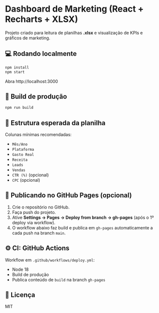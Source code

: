 
# Dashboard de Marketing (React + Recharts + XLSX)

Projeto criado para leitura de planilhas **.xlsx** e visualização de KPIs e gráficos de marketing.

## 💻 Rodando localmente

```bash
npm install
npm start
```

Abra http://localhost:3000

## 🧱 Build de produção

```bash
npm run build
```

## 📂 Estrutura esperada da planilha

Colunas mínimas recomendadas:
- `Mês/Ano`
- `Plataforma`
- `Gasto Real`
- `Receita`
- `Leads`
- `Vendas`
- `CTR (%)` (opcional)
- `CPC` (opcional)

## 🚀 Publicando no GitHub Pages (opcional)

1. Crie o repositório no GitHub.
2. Faça push do projeto.
3. Ative **Settings → Pages → Deploy from branch → gh-pages** (após o 1º deploy via workflow).
4. O workflow abaixo faz build e publica em `gh-pages` automaticamente a cada push na branch `main`.

## ⚙️ CI: GitHub Actions

Workflow em `.github/workflows/deploy.yml`:
- Node 18
- Build de produção
- Publica conteúdo de `build` na branch `gh-pages`

## 📝 Licença

MIT

